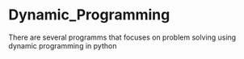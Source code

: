 # Dynamic_Programming
There are several programms that focuses on problem solving using dynamic programming in python
